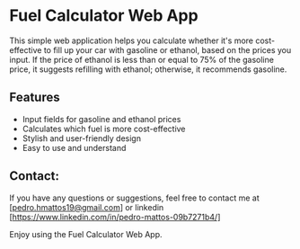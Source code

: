# Fuel Calculator Web App

This simple web application helps you calculate whether it's more cost-effective to fill up your car with gasoline or ethanol, based on the prices you input. If the price of ethanol is less than or equal to 75% of the gasoline price, it suggests refilling with ethanol; otherwise, it recommends gasoline.

## Features

- Input fields for gasoline and ethanol prices
- Calculates which fuel is more cost-effective
- Stylish and user-friendly design
- Easy to use and understand

## Contact:

If you have any questions or suggestions, feel free to contact me at [pedro.hmattos19@gmail.com] or linkedin [https://www.linkedin.com/in/pedro-mattos-09b7271b4/] 

Enjoy using the Fuel Calculator Web App.

